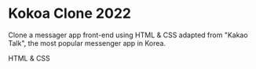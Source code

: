 # Kokoa Clone 2022

Clone a messager app front-end using HTML & CSS adapted from "Kakao Talk", the most popular messenger app in Korea. 

HTML & CSS
